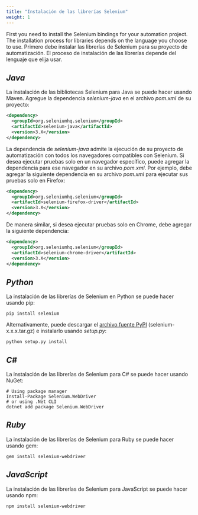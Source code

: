 ```yaml
---
title: "Instalación de las librerías Selenium"
weight: 1
---
```



First you need to install the Selenium bindings for your automation project.
The installation process for libraries depends on the language you choose to use.
Primero debe instalar las librerías de Selenium para su proyecto de automatización. El proceso de instalación de las librerías depende del lenguaje que elija usar.

## _Java_
La instalación de las bibliotecas Selenium para Java se puede hacer usando Maven.
Agregue la dependencia _selenium-java_ en el archivo *pom.xml* de su proyecto:

```xml
<dependency>
  <groupId>org.seleniumhq.selenium</groupId>
  <artifactId>selenium-java</artifactId>
  <version>3.X</version>
</dependency>
```

La dependencia de _selenium-java_ admite la ejecución de su proyecto de automatización con todos los navegadores compatibles con Selenium. Si desea ejecutar pruebas solo en un navegador específico, puede agregar la dependencia para ese navegador en su archivo _pom.xml_. Por ejemplo, debe agregar la siguiente dependencia en su archivo _pom.xml_ para ejecutar sus pruebas solo en Firefox:

```xml
<dependency>
  <groupId>org.seleniumhq.selenium</groupId>
  <artifactId>selenium-firefox-driver</artifactId>
  <version>3.X</version>
</dependency>
```
   
De manera similar, si desea ejecutar pruebas solo en Chrome, debe agregar la siguiente dependencia:

```xml
<dependency>
  <groupId>org.seleniumhq.selenium</groupId>
  <artifactId>selenium-chrome-driver</artifactId>
  <version>3.X</version>
</dependency>
```

## _Python_
La instalación de las librerías de Selenium en Python se puede hacer usando pip:

```shell
pip install selenium
```

Alternativamente, puede descargar el [archivo fuente PyPI](https://pypi.org/project/selenium/#files)
(selenium-x.x.x.tar.gz) e instalarlo usando _setup.py_:

```shell
python setup.py install
```

## _C#_
La instalación de las librerías de Selenium para C# se puede hacer usando NuGet:

```shell
# Using package manager
Install-Package Selenium.WebDriver
# or using .Net CLI
dotnet add package Selenium.WebDriver
```

## _Ruby_
La instalación de las librerías de Selenium para Ruby se puede hacer usando gem:

```shell
gem install selenium-webdriver
```

## _JavaScript_
La instalación de las librerías de Selenium para JavaScript se puede hacer usando npm:

```shell
npm install selenium-webdriver
```


